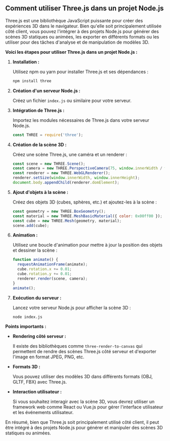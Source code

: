 ## Comment utiliser Three.js dans un projet Node.js

Three.js est une bibliothèque JavaScript puissante pour créer des expériences 3D dans le navigateur. Bien qu'elle soit principalement utilisée côté client, vous pouvez l'intégrer à des projets Node.js pour générer des scènes 3D statiques ou animées, les exporter en différents formats ou les utiliser pour des tâches d'analyse et de manipulation de modèles 3D.

**Voici les étapes pour utiliser Three.js dans un projet Node.js :**

1. **Installation :**

   Utilisez npm ou yarn pour installer Three.js et ses dépendances :

   ```bash
   npm install three
   ```

2. **Création d'un serveur Node.js :**

   Créez un fichier `index.js` ou similaire pour votre serveur. 

3. **Intégration de Three.js :**

   Importez les modules nécessaires de Three.js dans votre serveur Node.js.

   ```javascript
   const THREE = require('three');
   ```

4. **Création de la scène 3D :**

   Créez une scène Three.js, une caméra et un renderer :

   ```javascript
   const scene = new THREE.Scene();
   const camera = new THREE.PerspectiveCamera(75, window.innerWidth / window.innerHeight, 0.1, 1000);
   const renderer = new THREE.WebGLRenderer();
   renderer.setSize(window.innerWidth, window.innerHeight);
   document.body.appendChild(renderer.domElement);
   ```

5. **Ajout d'objets à la scène :**

   Créez des objets 3D (cubes, sphères, etc.) et ajoutez-les à la scène :

   ```javascript
   const geometry = new THREE.BoxGeometry();
   const material = new THREE.MeshBasicMaterial({ color: 0x00ff00 });
   const cube = new THREE.Mesh(geometry, material);
   scene.add(cube);
   ```

6. **Animation :**

   Utilisez une boucle d'animation pour mettre à jour la position des objets et dessiner la scène :

   ```javascript
   function animate() {
     requestAnimationFrame(animate);
     cube.rotation.x += 0.01;
     cube.rotation.y += 0.01;
     renderer.render(scene, camera);
   }
   animate();
   ```

7. **Exécution du serveur :**

   Lancez votre serveur Node.js pour afficher la scène 3D :

   ```bash
   node index.js
   ```

**Points importants :**

* **Rendering côté serveur :**

  Il existe des bibliothèques comme `three-render-to-canvas` qui permettent de rendre des scènes Three.js côté serveur et d'exporter l'image en format JPEG, PNG, etc.

* **Formats 3D :**

  Vous pouvez utiliser des modèles 3D dans différents formats (OBJ, GLTF, FBX) avec Three.js.

* **Interaction utilisateur :**

  Si vous souhaitez interagir avec la scène 3D, vous devrez utiliser un framework web comme React ou Vue.js pour gérer l'interface utilisateur et les événements utilisateur.



En résumé, bien que Three.js soit principalement utilisé côté client, il peut être intégré à des projets Node.js pour générer et manipuler des scènes 3D statiques ou animées. 


